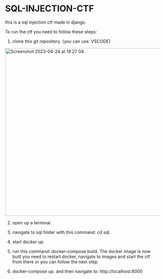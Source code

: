 # SQL-INJECTION-CTF
this is a sql injection ctf made in django. 

To run the ctf you need to follow these steps:

1. clone this git repository. (you can use: VSCODE)
<img width="545" alt="Screenshot 2023-04-24 at 19 27 04" src="https://user-images.githubusercontent.com/104017860/234071675-1d10b4fb-915a-4e31-aa6a-b728821f8b21.png">


2. open up a terminal.

3. navigate to sql folder with this command: cd sql.

4. start docker up.

5. run this command: docker-compose build. The docker image is now built you need to restart docker, navigate to images and start the ctf from there or you can follow the next step.

6. docker-compose up. and then navigate to: http://localhost:8000
